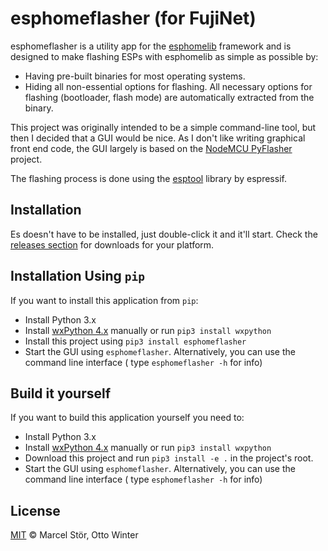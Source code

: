 # esphomeflasher (for FujiNet)

esphomeflasher is a utility app for the [esphomelib](https://esphomelib.com/esphomeyaml/index.html)
framework and is designed to make flashing ESPs with esphomelib as simple as possible by:

 * Having pre-built binaries for most operating systems.
 * Hiding all non-essential options for flashing. All necessary options for flashing
   (bootloader, flash mode) are automatically extracted from the binary.
   
This project was originally intended to be a simple command-line tool,
but then I decided that a GUI would be nice. As I don't like writing graphical
front end code, the GUI largely is based on the 
[NodeMCU PyFlasher](https://github.com/marcelstoer/nodemcu-pyflasher)
project.

The flashing process is done using the [esptool](https://github.com/espressif/esptool)
library by espressif.

## Installation

Es doesn't have to be installed, just double-click it and it'll start.
Check the [releases section](https://github.com/OttoWinter/esphomeflasher/releases)
for downloads for your platform.

## Installation Using `pip`

If you want to install this application from `pip`:

- Install Python 3.x
- Install [wxPython 4.x](https://wxpython.org/) manually or run `pip3 install wxpython`
- Install this project using `pip3 install esphomeflasher`
- Start the GUI using `esphomeflasher`. Alternatively, you can use the command line interface (
  type `esphomeflasher -h` for info)

## Build it yourself

If you want to build this application yourself you need to:

- Install Python 3.x
- Install [wxPython 4.x](https://wxpython.org/) manually or run `pip3 install wxpython`
- Download this project and run `pip3 install -e .` in the project's root.
- Start the GUI using `esphomeflasher`. Alternatively, you can use the command line interface (
  type `esphomeflasher -h` for info)

## License

[MIT](http://opensource.org/licenses/MIT) © Marcel Stör, Otto Winter
